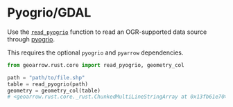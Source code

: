 # Pyogrio/GDAL

Use the [`read_pyogrio`](../api/core/io.md#geoarrow.rust.core.read_pyogrio) function to read an OGR-supported data source through [pyogrio](https://pyogrio.readthedocs.io/en/latest/).

This requires the optional `pyogrio` and `pyarrow` dependencies.

```py
from geoarrow.rust.core import read_pyogrio, geometry_col

path = "path/to/file.shp"
table = read_pyogrio(path)
geometry = geometry_col(table)
# <geoarrow.rust.core._rust.ChunkedMultiLineStringArray at 0x13fb61e70>
```
